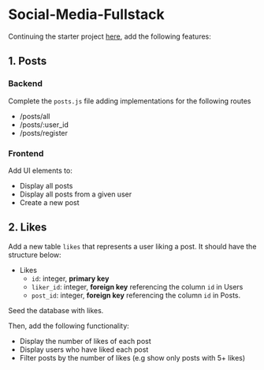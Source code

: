 # Social-Media-Fullstack

Continuing the starter project [here](https://github.com/joinpursuit/Pursuit-Core-Web-pg-promise-Intro/tree/master), add the following features:

## 1. Posts

### Backend

Complete the `posts.js` file adding implementations for the following routes

- /posts/all
- /posts/:user_id
- /posts/register

### Frontend

Add UI elements to:

- Display all posts
- Display all posts from a given user
- Create a new post

## 2. Likes

Add a new table `likes` that represents a user liking a post.  It should have the structure below:

- Likes
  - `id`: integer, **primary key**
  - `liker_id`: integer, **foreign key** referencing the column `id` in Users
  - `post_id`: integer, **foreign key** referencing the column `id` in Posts.

Seed the database with likes.

Then, add the following functionality:

- Display the number of likes of each post
- Display users who have liked each post
- Filter posts by the number of likes (e.g show only posts with 5+ likes)
